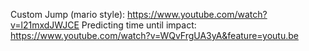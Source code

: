 Custom Jump (mario style): https://www.youtube.com/watch?v=l21mxdJWJCE
Predicting time until impact: https://www.youtube.com/watch?v=WQvFrgUA3yA&feature=youtu.be
